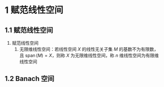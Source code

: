 # 1 赋范线性空间

## 1.1 赋范线性空间
1. 赋范线性空间
    1. 无限维线性空间：若线性空间 $X$ 的线性无关子集 $M$ 的基数不为有限数，且 $\operatorname{span}(M) = X$，则称 $X$ 为无限维线性空间，称 $n$ 维线性空间为有限维线性空间

## 1.2 Banach 空间
